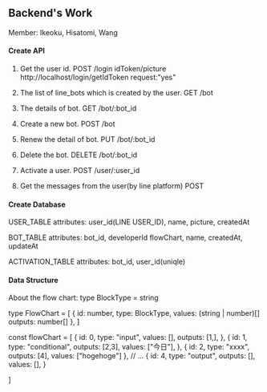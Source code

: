 ## Backend's Work
Member: Ikeoku, Hisatomi, Wang

#### Create API
1. Get the user id.
POST /login idToken/picture
http://localhost/login/getIdToken 
request:"yes"

3. The list of line_bots which is created by the user.
GET /bot 

4. The details of bot.
GET /bot/:bot_id 

5. Create a new bot.
POST /bot 

6. Renew the detail of bot.
PUT /bot/:bot_id 

7. Delete the bot.
DELETE /bot/:bot_id

8. Activate a user.
POST /user/:user_id

9. Get the messages from the user(by line platform)
POST 



#### Create Database 
USER_TABLE
attributes: user_id(LINE USER_ID), name, picture, createdAt

BOT_TABLE
attributes: bot_id, developerId flowChart, name, createdAt, updateAt

ACTIVATION_TABLE
attributes: bot_id, user_id(uniqle)

#### Data Structure


About the flow chart:
type BlockType = string

type FlowChart = [
  {
    id: number,
    type: BlockType,
    values: (string | number)[]
    outputs: number[]
  },
]

const flowChart = [
  {
    id: 0,
    type: "input",
    values: [],
    outputs: [1,],
  },
  {
     id: 1,
     type: "conditional",
     outputs: [2,3],
     values: ["今日"],
  },
  {
    id: 2,
    type: "xxxx",
    outputs: [4],
    values: ["hogehoge"]
  },
  // ...
  {
    id: 4,
    type: "output",
    outputs: [],
    values: [],
  }

]












